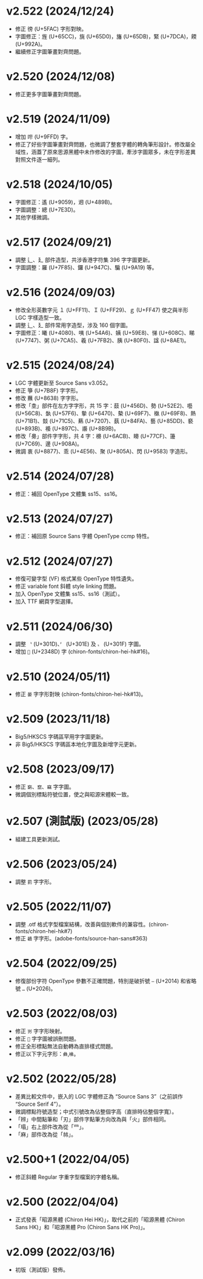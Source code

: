 v2.522 (2024/12/24)
====
- 修正 徬 (U+5FAC) 字形對映。
- 字圖修正：旌 (U+65CC)，旐 (U+65D0)，旛 (U+65DB)，緊 (U+7DCA)，餪 (U+992A)。
- 繼續修正字圖筆畫對齊問題。

v2.520 (2024/12/08)
====
- 修正更多字圖筆畫對齊問題。

v2.519 (2024/11/09)
====
- 增加 鿽 (U+9FFD) 字。
- 修正了好些字圖筆畫對齊問題，也微調了整套字體的轉角筆形設計。修改屬全域性，涵蓋了原來思源黑體中未作修改的字圖，牽涉字圖眾多，未在字形差異對照文件逐一細列。

v2.518 (2024/10/05)
====
- 字圖修正：遙 (U+9059)，䢛 (U+489B)。
- 字圖調整：總 (U+7E3D)。
- 其他字樣微調。

v2.517 (2024/09/21)
====
- 調整 ⻍、廴 部件造型，共涉香港字符集 396 字字圖更新。
- 字圖調整：羅 (U+7F85)、鑼 (U+947C)、騙 (U+9A19) 等。

v2.516 (2024/09/03)
====
- 修改全形英數字元 １ (U+FF11)、Ｉ (U+FF29)、ｇ (U+FF47) 使之與半形 LGC 字樣造型一致。
- 調整 ⻍、廴 部件常用字造型，涉及 160 個字圖。
- 字圖修正：䂀 (U+4080)、咦 (U+54A6)、姨 (U+59E8)、悌 (U+608C)、睇 (U+7747)、粥 (U+7CA5)、羲 (U+7FB2)、胰 (U+80F0)、諡 (U+8AE1)。

v2.515 (2024/08/24)
====
- LGC 字體更新至 Source Sans v3.052。
- 修正 箏 (U+7B8F) 字字形。
- 修改 蘸 (U+8638) 字字形。
- 修改「坴」部件在左方字字形，共 15 字：䕭 (U+456D)、勢 (U+52E2)、囈 (U+56C8)、埶 (U+57F6)、摰 (U+6470)、槷 (U+69F7)、槸 (U+69F8)、熱 (U+71B1)、燅 (U+71C5)、爇 (U+7207)、蓺 (U+84FA)、藝 (U+85DD)、褻 (U+893B)、襼 (U+897C)、讛 (U+8B9B)。
- 修改「臱」部件字字形，共 4 字：櫋 (U+6ACB)、矏 (U+77CF)、籩 (U+7C69)、邊 (U+908A)。
- 微調 衷 (U+8877)、乖 (U+4E56)、聚 (U+805A)、閃 (U+9583) 字造形。

v2.514 (2024/07/28)
====
- 修正：補回 OpenType 文體集 ss15、ss16。

v2.513 (2024/07/27)
====
- 修正：補回原 Source Sans 字體 OpenType ccmp 特性。 
  
v2.512 (2024/07/27)
====
- 修復可變字型 (VF) 格式某些 OpenType 特性遺失。
- 修正 variable font 斜體 style linking 問題。
- 加入 OpenType 文體集 ss15、ss16（測試）。
- 加入 TTF 網頁字型選擇。

v2.511 (2024/06/30)
====
- 調整 `〝` (U+301D)、`〞` (U+301E) 及 `〟` (U+301F) 字圖。
- 增加 `𣒍` (U+2348D) 字 (chiron-fonts/chiron-hei-hk#16)。

v2.510 (2024/05/11) 
====
- 修正 `晏` 字字形對映 (chiron-fonts/chiron-hei-hk#13)。

v2.509 (2023/11/18) 
====
- Big5/HKSCS 字碼區罕用字字圖更新。
- 非 Big5/HKSCS 字碼區本地化字圖及新增字元更新。

v2.508 (2023/09/17) 
====
- 修正 `窮`、`竄`、`竊` 字字圖。
- 微調個別標點符號位置，使之與昭源宋體較一致。

v2.507 (測試版) (2023/05/28) 
====
- 組建工具更新測試。

v2.506 (2023/05/24)
====
- 調整 `罰` 字字形。
  
v2.505 (2022/11/07)
====
- 調整 .otf 格式字型檔案結構，改善與個別軟件的兼容性。(chiron-fonts/chiron-hei-hk#7)
- 修正 `韥` 字字形。(adobe-fonts/source-han-sans#363)

v2.504 (2022/09/25)
====
- 修復部份字符 OpenType 參數不正確問題，特別是破折號 `—` (U+2014) 和省略號 `…` (U+2026)。

v2.503 (2022/08/03)
====
- 修正 `岃` 字字形映射。
- 修正 `𦤶` 字字圖被誤刪問題。
- 修正全形標點無法自動轉為直排樣式問題。
- 修正以下字元字形：`彝`,`㰘`。

v2.502 (2022/05/28)
====
- 差異比較文件中，嵌入的 LGC 字體修正為 “Source Sans 3”（之前誤作 “Source Serif 4”）。
- 微調標點符號造型；中式引號改為佔整個字高（直排時佔整個字寬）。
- 「辨」中間點筆和「刃」部件字點筆方向改為與「火」部件相同。
- 「塌」右上部件改為從「⺜」。
- 「麻」部件改為從「𣏟」。

v2.500+1 (2022/04/05)
====
- 修正斜體 Regular 字重字型檔案的字體名稱。

v2.500 (2022/04/04)
====
- 正式發表「昭源黑體 (Chiron Hei HK)」，取代之前的「昭源黑體 (Chiron Sans HK)」和「昭源黑體 Pro (Chiron Sans HK Pro)」。

v2.099 (2022/03/16)
====
- 初版（測試版）發佈。
